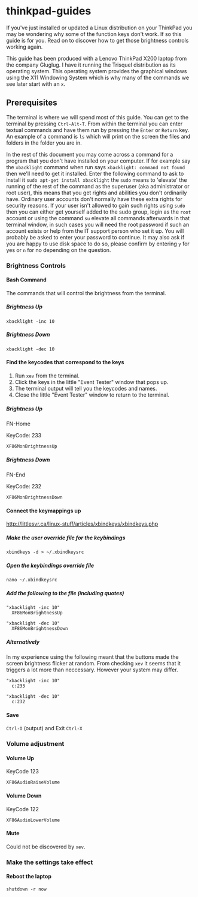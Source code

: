 # thinkpad-guides
If you've just installed or updated a Linux distribution on your ThinkPad you may be wondering why some of the function keys don't work.
If so this guide is for you.
Read on to discover how to get those brightness controls working again.

This guide has been produced with a Lenovo ThinkPad X200 laptop from the company Gluglug.
I have it running the Trisquel distribution as its operating system.
This operating system provides the graphical windows using the X11 Windowing System which is why many of the commands we see later start with an `x`.

## Prerequisites
The terminal is where we will spend most of this guide.
You can get to the terminal by pressing `Ctrl-Alt-T`.
From within the terminal you can enter textual commands and have them run by pressing the `Enter` or `Return` key.
An example of a command is `ls` which will print on the screen the files and folders in the folder you are in.

In the rest of this document you may come across a command for a program that you don't have installed on your computer.
If for example say the `xbacklight` command when run says `xbacklight: command not found` then we'll need to get it installed.
Enter the following command to ask to install it `sudo apt-get install xbacklight` the `sudo` means to 'elevate' the running of the rest of the command as the superuser (aka administrator or root user), this means that you get rights and abilities you don't ordinarily have.
Ordinary user accounts don't normally have these extra rights for security reasons.
If your user isn't allowed to gain such rights using `sudo` then you can either get yourself added to the sudo group, login as the `root` account or using the command `su` elevate all commands afterwards in that terminal window, in such cases you will need the root password if such an account exists or help from the IT support person who set it up.
You will probably be asked to enter your password to continue.
It may also ask if you are happy to use disk space to do so, please confirm by entering `y` for yes or `n` for no depending on the question.

### Brightness Controls

#### Bash Command
The commands that will control the brightness from the terminal.

##### Brightness Up
```xbacklight -inc 10```

##### Brightness Down
```xbacklight -dec 10```

#### Find the keycodes that correspond to the keys

1. Run ```xev``` from the terminal.
2. Click the keys in the little "Event Tester" window that pops up.
3. The terminal output will tell you the keycodes and names.
4. Close the little "Event Tester" window to return to the terminal.

##### Brightness Up
FN-Home

KeyCode: 233

```XF86MonBrightnessUp```

##### Brightness Down
FN-End

KeyCode: 232

```XF86MonBrightnessDown```

#### Connect the keymappings up

http://littlesvr.ca/linux-stuff/articles/xbindkeys/xbindkeys.php

##### Make the user override file for the keybindings
```xbindkeys -d > ~/.xbindkeysrc```

##### Open the keybindings override file
```nano ~/.xbindkeysrc```

##### Add the following to the file (including quotes)

```
"xbacklight -inc 10"
  XF86MonBrightnessUp

"xbacklight -dec 10"
  XF86MonBrightnessDown
```

##### Alternatively
In my experience using the following meant that the buttons made the screen brightness flicker at random.
From checking `xev` it seems that it triggers a lot more than neccessary. However your system may differ.
```
"xbacklight -inc 10"
  c:233

"xbacklight -dec 10"
  c:232
```

#### Save
```Ctrl-O``` (output) and Exit ```Ctrl-X```

### Volume adjustment

#### Volume Up
KeyCode 123

```XF86AudioRaiseVolume```

#### Volume Down
KeyCode 122

```XF86AudioLowerVolume```

#### Mute
Could not be discovered by ```xev```.

### Make the settings take effect

#### Reboot the laptop

```shutdown -r now```
